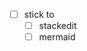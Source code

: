 - [ ] stick to
  - [ ] stackedit
  - [ ] mermaid 
<!--stackedit_data:
eyJoaXN0b3J5IjpbMzQyMjkxMzY1XX0=
-->